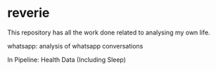 # reverie
This repository has all the work done related to analysing my own life.

whatsapp: analysis of whatsapp conversations

In Pipeline:
Health Data (Including Sleep)
